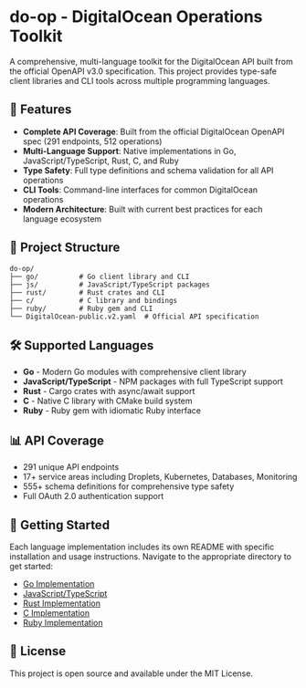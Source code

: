 # do-op - DigitalOcean Operations Toolkit

A comprehensive, multi-language toolkit for the DigitalOcean API built from the official OpenAPI v3.0 specification. This project provides type-safe client libraries and CLI tools across multiple programming languages.

## 🚀 Features

- **Complete API Coverage**: Built from the official DigitalOcean OpenAPI spec (291 endpoints, 512 operations)
- **Multi-Language Support**: Native implementations in Go, JavaScript/TypeScript, Rust, C, and Ruby
- **Type Safety**: Full type definitions and schema validation for all API operations
- **CLI Tools**: Command-line interfaces for common DigitalOcean operations
- **Modern Architecture**: Built with current best practices for each language ecosystem

## 📁 Project Structure

```
do-op/
├── go/          # Go client library and CLI
├── js/          # JavaScript/TypeScript packages
├── rust/        # Rust crates and CLI
├── c/           # C library and bindings
├── ruby/        # Ruby gem and CLI
└── DigitalOcean-public.v2.yaml  # Official API specification
```

## 🛠 Supported Languages

- **Go** - Modern Go modules with comprehensive client library
- **JavaScript/TypeScript** - NPM packages with full TypeScript support
- **Rust** - Cargo crates with async/await support
- **C** - Native C library with CMake build system
- **Ruby** - Ruby gem with idiomatic Ruby interface

## 📊 API Coverage

- 291 unique API endpoints
- 17+ service areas including Droplets, Kubernetes, Databases, Monitoring
- 555+ schema definitions for comprehensive type safety
- Full OAuth 2.0 authentication support

## 🔧 Getting Started

Each language implementation includes its own README with specific installation and usage instructions. Navigate to the appropriate directory to get started:

- [Go Implementation](./go/README.md)
- [JavaScript/TypeScript](./js/README.md)
- [Rust Implementation](./rust/README.md)
- [C Implementation](./c/README.md)
- [Ruby Implementation](./ruby/README.md)

## 📄 License

This project is open source and available under the MIT License.
